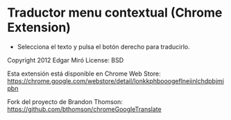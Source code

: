 Traductor menu contextual (Chrome Extension)
============================================

- Selecciona el texto y pulsa el botón derecho para traducirlo.

Copyright 2012 Edgar Miró
License: BSD

Esta extensión está disponible en Chrome Web Store:
https://chrome.google.com/webstore/detail/lonkkphbooogeflneiinlchdpbjmipbn

Fork del proyecto de Brandon Thomson:
https://github.com/bthomson/chromeGoogleTranslate